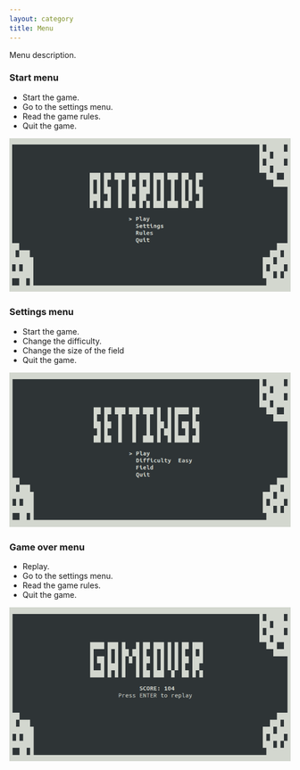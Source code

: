 ```yaml
---
layout: category
title: Menu
---
```


Menu description.

### Start menu

* Start the game.
* Go to the settings menu.
* Read the game rules.
* Quit the game.

<img src='https://github.com/jexwerquez/asteroids/blob/main/files/asteroids.png?raw=true'/>

### Settings menu

* Start the game.
* Change the difficulty.
* Change the size of the field
* Quit the game.

<img src='https://github.com/jexwerquez/asteroids/blob/main/files/settings.png?raw=true'/>

### Game over menu

* Replay.
* Go to the settings menu.
* Read the game rules.
* Quit the game.

<img src='https://github.com/jexwerquez/asteroids/blob/main/files/gameover.png?raw=true'/>
